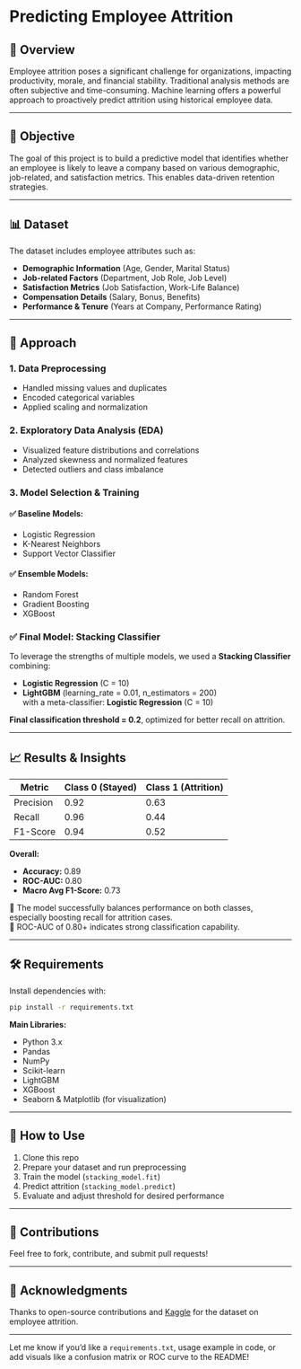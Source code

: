 # Predicting Employee Attrition

## 📌 Overview
Employee attrition poses a significant challenge for organizations, impacting productivity, morale, and financial stability. Traditional analysis methods are often subjective and time-consuming. Machine learning offers a powerful approach to proactively predict attrition using historical employee data.

---

## 🎯 Objective
The goal of this project is to build a predictive model that identifies whether an employee is likely to leave a company based on various demographic, job-related, and satisfaction metrics. This enables data-driven retention strategies.

---

## 📊 Dataset
The dataset includes employee attributes such as:
- **Demographic Information** (Age, Gender, Marital Status)
- **Job-related Factors** (Department, Job Role, Job Level)
- **Satisfaction Metrics** (Job Satisfaction, Work-Life Balance)
- **Compensation Details** (Salary, Bonus, Benefits)
- **Performance & Tenure** (Years at Company, Performance Rating)

---

## 🧠 Approach

### 1. **Data Preprocessing**
- Handled missing values and duplicates  
- Encoded categorical variables  
- Applied scaling and normalization  

### 2. **Exploratory Data Analysis (EDA)**
- Visualized feature distributions and correlations  
- Analyzed skewness and normalized features  
- Detected outliers and class imbalance  

### 3. **Model Selection & Training**

#### ✅ Baseline Models:
- Logistic Regression  
- K-Nearest Neighbors  
- Support Vector Classifier  

#### ✅ Ensemble Models:
- Random Forest  
- Gradient Boosting  
- XGBoost  

### ✅ Final Model: **Stacking Classifier**
To leverage the strengths of multiple models, we used a **Stacking Classifier** combining:
- **Logistic Regression** (C = 10)  
- **LightGBM** (learning_rate = 0.01, n_estimators = 200)  
with a meta-classifier: **Logistic Regression** (C = 10)

**Final classification threshold = 0.2**, optimized for better recall on attrition.

---

## 📈 Results & Insights

| Metric          | Class 0 (Stayed) | Class 1 (Attrition) |
|-----------------|------------------|----------------------|
| Precision       | 0.92             | 0.63                 |
| Recall          | 0.96             | 0.44                 |
| F1-Score        | 0.94             | 0.52                 |

**Overall:**
- **Accuracy:** 0.89  
- **ROC-AUC:** 0.80  
- **Macro Avg F1-Score:** 0.73  

🔹 The model successfully balances performance on both classes, especially boosting recall for attrition cases.  
🔹 ROC-AUC of 0.80+ indicates strong classification capability.

---

## 🛠 Requirements

Install dependencies with:

```bash
pip install -r requirements.txt
```

**Main Libraries:**
- Python 3.x  
- Pandas  
- NumPy  
- Scikit-learn  
- LightGBM  
- XGBoost  
- Seaborn & Matplotlib (for visualization)

---

## 🚀 How to Use
1. Clone this repo  
2. Prepare your dataset and run preprocessing  
3. Train the model (`stacking_model.fit`)  
4. Predict attrition (`stacking_model.predict`)  
5. Evaluate and adjust threshold for desired performance  

---

## 🤝 Contributions
Feel free to fork, contribute, and submit pull requests!

---

## 🙏 Acknowledgments
Thanks to open-source contributions and [Kaggle](https://www.kaggle.com) for the dataset on employee attrition.

---

Let me know if you’d like a `requirements.txt`, usage example in code, or add visuals like a confusion matrix or ROC curve to the README!
